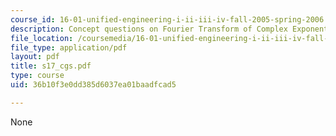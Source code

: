 ```yaml
---
course_id: 16-01-unified-engineering-i-ii-iii-iv-fall-2005-spring-2006
description: Concept questions on Fourier Transform of Complex Exponential.
file_location: /coursemedia/16-01-unified-engineering-i-ii-iii-iv-fall-2005-spring-2006/36b10f3e0dd385d6037ea01baadfcad5_s17_cgs.pdf
file_type: application/pdf
layout: pdf
title: s17_cgs.pdf
type: course
uid: 36b10f3e0dd385d6037ea01baadfcad5

---
```

None